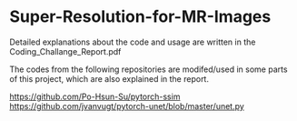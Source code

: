 # Super-Resolution-for-MR-Images

Detailed explanations about the code and usage are written in the Coding_Challange_Report.pdf

The codes from the following repositories are modifed/used in some parts of this project, which are also explained in the report.

https://github.com/Po-Hsun-Su/pytorch-ssim
https://github.com/jvanvugt/pytorch-unet/blob/master/unet.py
